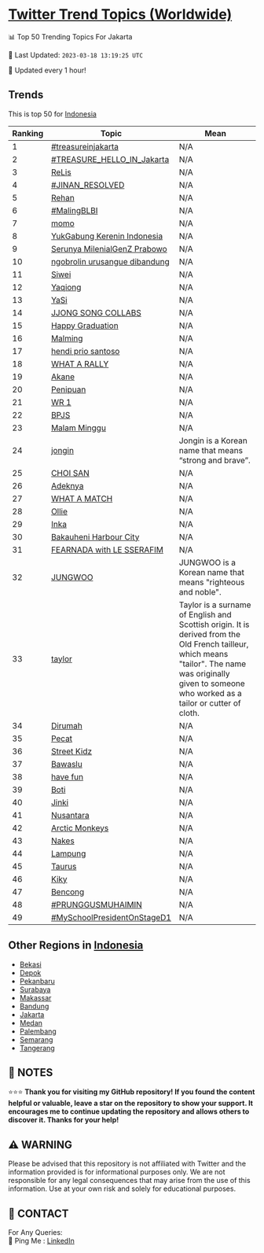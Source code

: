 [Twitter Trend Topics (Worldwide)](https://github.com/ErcinDedeoglu/Twitter-Trend-Topics)
==========


📊 Top 50 Trending Topics For Jakarta

📆 Last Updated: `2023-03-18 13:19:25 UTC`

🔧 Updated every 1 hour!


## Trends

This is top 50 for [Indonesia](</Indonesia>)

| Ranking | Topic | Mean |
| ------- | ------------ | ------------ |
| 1 | [#treasureinjakarta](http://twitter.com/search?q=%23treasureinjakarta) | N/A |
| 2 | [#TREASURE_HELLO_IN_Jakarta](http://twitter.com/search?q=%23TREASURE_HELLO_IN_Jakarta) | N/A |
| 3 | [ReLis](http://twitter.com/search?q=ReLis) | N/A |
| 4 | [#JINAN_RESOLVED](http://twitter.com/search?q=%23JINAN_RESOLVED) | N/A |
| 5 | [Rehan](http://twitter.com/search?q=Rehan) | N/A |
| 6 | [#MalingBLBI](http://twitter.com/search?q=%23MalingBLBI) | N/A |
| 7 | [momo](http://twitter.com/search?q=momo) | N/A |
| 8 | [YukGabung Kerenin Indonesia](http://twitter.com/search?q=YukGabung+Kerenin+Indonesia) | N/A |
| 9 | [Serunya MilenialGenZ Prabowo](http://twitter.com/search?q=Serunya+MilenialGenZ+Prabowo) | N/A |
| 10 | [ngobrolin urusangue dibandung](http://twitter.com/search?q=ngobrolin+urusangue+dibandung) | N/A |
| 11 | [Siwei](http://twitter.com/search?q=Siwei) | N/A |
| 12 | [Yaqiong](http://twitter.com/search?q=Yaqiong) | N/A |
| 13 | [YaSi](http://twitter.com/search?q=YaSi) | N/A |
| 14 | [JJONG SONG COLLABS](http://twitter.com/search?q=JJONG+SONG+COLLABS) | N/A |
| 15 | [Happy Graduation](http://twitter.com/search?q=Happy+Graduation) | N/A |
| 16 | [Malming](http://twitter.com/search?q=Malming) | N/A |
| 17 | [hendi prio santoso](http://twitter.com/search?q=hendi+prio+santoso) | N/A |
| 18 | [WHAT A RALLY](http://twitter.com/search?q=WHAT+A+RALLY) | N/A |
| 19 | [Akane](http://twitter.com/search?q=Akane) | N/A |
| 20 | [Penipuan](http://twitter.com/search?q=Penipuan) | N/A |
| 21 | [WR 1](http://twitter.com/search?q=WR+1) | N/A |
| 22 | [BPJS](http://twitter.com/search?q=BPJS) | N/A |
| 23 | [Malam Minggu](http://twitter.com/search?q=Malam+Minggu) | N/A |
| 24 | [jongin](http://twitter.com/search?q=jongin) | Jongin is a Korean name that means “strong and brave”. |
| 25 | [CHOI SAN](http://twitter.com/search?q=CHOI+SAN) | N/A |
| 26 | [Adeknya](http://twitter.com/search?q=Adeknya) | N/A |
| 27 | [WHAT A MATCH](http://twitter.com/search?q=WHAT+A+MATCH) | N/A |
| 28 | [Ollie](http://twitter.com/search?q=Ollie) | N/A |
| 29 | [Inka](http://twitter.com/search?q=Inka) | N/A |
| 30 | [Bakauheni Harbour City](http://twitter.com/search?q=Bakauheni+Harbour+City) | N/A |
| 31 | [FEARNADA with LE SSERAFIM](http://twitter.com/search?q=FEARNADA+with+LE+SSERAFIM) | N/A |
| 32 | [JUNGWOO](http://twitter.com/search?q=JUNGWOO) | JUNGWOO is a Korean name that means "righteous and noble". |
| 33 | [taylor](http://twitter.com/search?q=taylor) | Taylor is a surname of English and Scottish origin. It is derived from the Old French tailleur, which means "tailor". The name was originally given to someone who worked as a tailor or cutter of cloth. |
| 34 | [Dirumah](http://twitter.com/search?q=Dirumah) | N/A |
| 35 | [Pecat](http://twitter.com/search?q=Pecat) | N/A |
| 36 | [Street Kidz](http://twitter.com/search?q=Street+Kidz) | N/A |
| 37 | [Bawaslu](http://twitter.com/search?q=Bawaslu) | N/A |
| 38 | [have fun](http://twitter.com/search?q=have+fun) | N/A |
| 39 | [Boti](http://twitter.com/search?q=Boti) | N/A |
| 40 | [Jinki](http://twitter.com/search?q=Jinki) | N/A |
| 41 | [Nusantara](http://twitter.com/search?q=Nusantara) | N/A |
| 42 | [Arctic Monkeys](http://twitter.com/search?q=Arctic+Monkeys) | N/A |
| 43 | [Nakes](http://twitter.com/search?q=Nakes) | N/A |
| 44 | [Lampung](http://twitter.com/search?q=Lampung) | N/A |
| 45 | [Taurus](http://twitter.com/search?q=Taurus) | N/A |
| 46 | [Kiky](http://twitter.com/search?q=Kiky) | N/A |
| 47 | [Bencong](http://twitter.com/search?q=Bencong) | N/A |
| 48 | [#PRUNGGUSMUHAIMIN](http://twitter.com/search?q=%23PRUNGGUSMUHAIMIN) | N/A |
| 49 | [#MySchoolPresidentOnStageD1](http://twitter.com/search?q=%23MySchoolPresidentOnStageD1) | N/A |



## Other Regions in [Indonesia](</Indonesia>)

* [Bekasi](</Indonesia/Bekasi.md>)
* [Depok](</Indonesia/Depok.md>)
* [Pekanbaru](</Indonesia/Pekanbaru.md>)
* [Surabaya](</Indonesia/Surabaya.md>)
* [Makassar](</Indonesia/Makassar.md>)
* [Bandung](</Indonesia/Bandung.md>)
* [Jakarta](</Indonesia/Jakarta.md>)
* [Medan](</Indonesia/Medan.md>)
* [Palembang](</Indonesia/Palembang.md>)
* [Semarang](</Indonesia/Semarang.md>)
* [Tangerang](</Indonesia/Tangerang.md>)



## 📝 NOTES

⭐⭐⭐ **Thank you for visiting my GitHub repository! If you found the content helpful or valuable, leave a star on the repository to show your support. It encourages me to continue updating the repository and allows others to discover it. Thanks for your help!**


## ⚠️ WARNING

Please be advised that this repository is not affiliated with Twitter and the information provided is for informational purposes only. We are not responsible for any legal consequences that may arise from the use of this information. Use at your own risk and solely for educational purposes.


## 📨 CONTACT

 For Any Queries:  
            🏓 Ping Me : [LinkedIn](https://www.linkedin.com/in/ercindedeoglu/)
